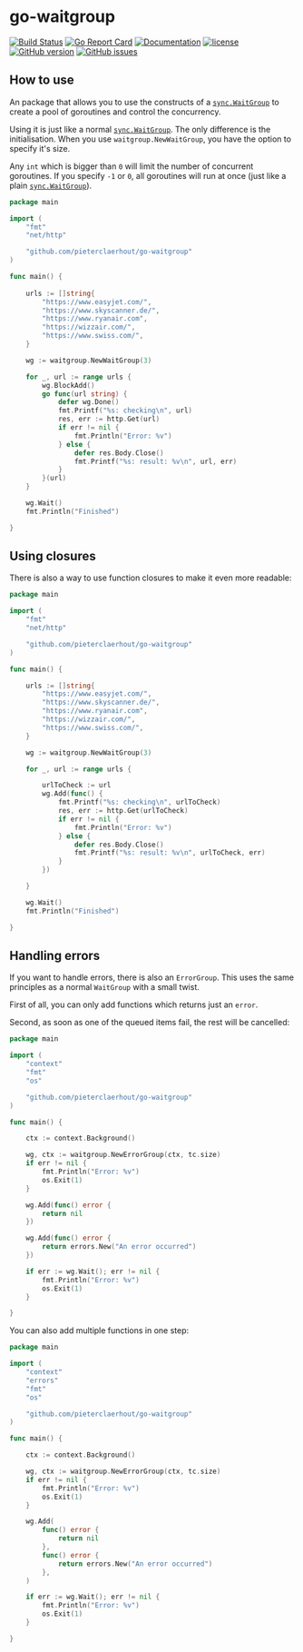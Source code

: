 # go-waitgroup

[![Build Status](https://img.shields.io/github/workflow/status/pieterclaerhout/go-waitgroup/Go)](https://github.com/pieterclaerhout/go-waitgroup/actions?query=workflow%3AGo)
[![Go Report Card](https://goreportcard.com/badge/github.com/pieterclaerhout/go-waitgroup)](https://goreportcard.com/report/github.com/pieterclaerhout/go-waitgroup)
[![Documentation](https://godoc.org/github.com/pieterclaerhout/go-waitgroup?status.svg)](http://godoc.org/github.com/pieterclaerhout/go-waitgroup)
[![license](https://img.shields.io/badge/license-Apache%20v2-orange.svg)](https://github.com/pieterclaerhout/go-waitgroup/raw/master/LICENSE)
[![GitHub version](https://badge.fury.io/gh/pieterclaerhout%2Fgo-waitgroup.svg)](https://badge.fury.io/gh/pieterclaerhout%2Fgo-waitgroup)
[![GitHub issues](https://img.shields.io/github/issues/pieterclaerhout/go-waitgroup.svg)](https://github.com/pieterclaerhout/go-waitgroup/issues)

## How to use

An package that allows you to use the constructs of a [`sync.WaitGroup`](https://golang.org/pkg/sync/#WaitGroup) to
create a pool of goroutines and control the concurrency.

Using it is just like a normal [`sync.WaitGroup`](https://golang.org/pkg/sync/#WaitGroup). The only difference is the initialisation. When you use `waitgroup.NewWaitGroup`, you have the option to specify it's size.

Any `int` which is bigger than `0` will limit the number of concurrent goroutines. If you specify `-1` or `0`, all goroutines will run at once (just like a plain [`sync.WaitGroup`](https://golang.org/pkg/sync/#WaitGroup)).

```go
package main

import (
    "fmt"
    "net/http"

    "github.com/pieterclaerhout/go-waitgroup"
)

func main() {
    
    urls := []string{
        "https://www.easyjet.com/",
        "https://www.skyscanner.de/",
        "https://www.ryanair.com",
        "https://wizzair.com/",
        "https://www.swiss.com/",
    }

    wg := waitgroup.NewWaitGroup(3)

	for _, url := range urls {
		wg.BlockAdd()
		go func(url string) {
			defer wg.Done()
			fmt.Printf("%s: checking\n", url)
			res, err := http.Get(url)
			if err != nil {
				fmt.Println("Error: %v")
			} else {
				defer res.Body.Close()
				fmt.Printf("%s: result: %v\n", url, err)
			}
		}(url)
	}

    wg.Wait()
    fmt.Println("Finished")

}
```

## Using closures

There is also a way to use function closures to make it even more readable:

```go
package main

import (
	"fmt"
	"net/http"

	"github.com/pieterclaerhout/go-waitgroup"
)

func main() {

	urls := []string{
		"https://www.easyjet.com/",
		"https://www.skyscanner.de/",
		"https://www.ryanair.com",
		"https://wizzair.com/",
		"https://www.swiss.com/",
	}

	wg := waitgroup.NewWaitGroup(3)

	for _, url := range urls {

		urlToCheck := url
		wg.Add(func() {
			fmt.Printf("%s: checking\n", urlToCheck)
			res, err := http.Get(urlToCheck)
			if err != nil {
				fmt.Println("Error: %v")
			} else {
				defer res.Body.Close()
				fmt.Printf("%s: result: %v\n", urlToCheck, err)
			}
		})

	}

	wg.Wait()
	fmt.Println("Finished")

}
```

## Handling errors

If you want to handle errors, there is also an `ErrorGroup`. This uses the same principles as a normal `WaitGroup` with a small twist.

First of all, you can only add functions which returns just an `error`.

Second, as soon as one of the queued items fail, the rest will be cancelled:

```go
package main

import (
	"context"
	"fmt"
	"os"

	"github.com/pieterclaerhout/go-waitgroup"
)

func main() {

	ctx := context.Background()

	wg, ctx := waitgroup.NewErrorGroup(ctx, tc.size)
	if err != nil {
		fmt.Println("Error: %v")
		os.Exit(1)
	}

	wg.Add(func() error {
		return nil
	})

	wg.Add(func() error {
		return errors.New("An error occurred")
	})

	if err := wg.Wait(); err != nil {
		fmt.Println("Error: %v")
		os.Exit(1)
	}

}
```

You can also add multiple functions in one step:

```go
package main

import (
	"context"
	"errors"
	"fmt"
	"os"

	"github.com/pieterclaerhout/go-waitgroup"
)

func main() {

	ctx := context.Background()

	wg, ctx := waitgroup.NewErrorGroup(ctx, tc.size)
	if err != nil {
		fmt.Println("Error: %v")
		os.Exit(1)
	}

	wg.Add(
		func() error {
			return nil
		},
		func() error {
			return errors.New("An error occurred")
		},
	)

	if err := wg.Wait(); err != nil {
		fmt.Println("Error: %v")
		os.Exit(1)
	}

}
```
